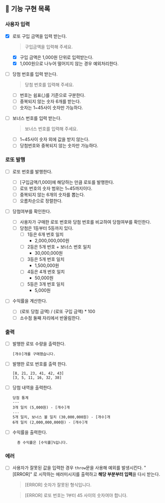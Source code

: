 ## 🚀 기능 구현 목록

### 사용자 입력

- [x] 로또 구입 금액을 입력 받는다.

  > 구입금액을 입력해 주세요.

  - [x] 구입 금액은 1,000원 단위로 입력받는다.
  - [x] 1,000원으로 나누어 떨어지지 않는 경우 예외처리한다.

- [ ] 당첨 번호를 입력 받는다.

  > 당첨 번호를 입력해 주세요.

  - [ ] 번호는 쉼표(,)를 기준으로 구분한다.
  - [ ] 중복되지 않는 숫자 6개를 받는다.
  - [ ] 숫자는 1~45사이 숫자만 가능하다.

- [ ] 보너스 번호를 입력 받는다.

  > 보너스 번호를 입력해 주세요.

  - [ ] 1~45사이 숫자 외에 값을 받지 않는다.
  - [ ] 당첨번호와 중복되지 않는 숫자만 가능하다.

### 로또 발행

- [ ] 로또 번호를 발행한다.

  - [ ] [구입금액/1,000]에 해당하는 만큼 로또를 발행한다.
  - [ ] 로또 번호의 숫자 범위는 1~45까지이다.
  - [ ] 중복되지 않는 6개의 숫자를 뽑는다.
  - [ ] 오름차순으로 정렬한다.

- [ ] 당첨여부를 확인한다.

  - [ ] 사용자가 구매한 로또 번호와 당첨 번호를 비교하여 당첨여부를 확인한다.
  - [ ] 당첨은 1등부터 5등까지 있다.
    - [ ] 1등은 6개 번호 일치
      - 2,000,000,000원
    - [ ] 2등은 5개 번호 + 보너스 번호 일치
      - 30,000,000원
    - [ ] 3등은 5개 번호 일치
      - 1,500,000원
    - [ ] 4등은 4개 번호 일치
      - 50,000원
    - [ ] 5등은 3개 번호 일치
      - 5,000원

- [ ] 수익률을 계산한다.
  - [ ] (로또 당첨 금액) / (로또 구입 금액) \* 100
  - [ ] 소수점 둘째 자리에서 반올림한다.

### 출력

- [ ] 발행한 로또 수량을 출력한다.
  ```
  [개수]개를 구매했습니다.
  ```
- [ ] 발행한 로또 번호를 출력 한다.
  ```
  [8, 21, 23, 41, 42, 43]
  [3, 5, 11, 16, 32, 38]
  ```
- [ ] 당첨 내역을 출력한다.
  ```
  당첨 통계
  ---
  3개 일치 (5,000원) - [개수]개
  ...
  5개 일치, 보너스 볼 일치 (30,000,000원) - [개수]개
  6개 일치 (2,000,000,000원) - [개수]개
  ```
- [ ] 수익률을 출력한다.

  ```
    총 수익률은 [수익률]%입니다.
  ```

### 에러

- [ ] 사용자가 잘못된 값을 입력한 경우 `throw`문을 사용해 예외를 발생시킨다. "[ERROR]" 로 시작하는 에러미시지를 출력하고 **해당 부분부터 입력**을 다시 받는다.

  > [ERROR] 숫자가 잘못된 형식입니다.

  > [ERROR] 로또 번호는 1부터 45 사이의 숫자여야 합니다.
